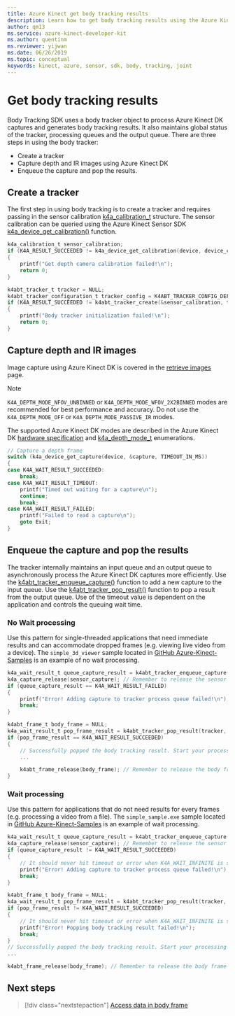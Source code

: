 ```yaml
---
title: Azure Kinect get body tracking results
description: Learn how to get body tracking results using the Azure Kinect Body Tracking SDK.
author: qm13
ms.service: azure-kinect-developer-kit
ms.author: quentinm
ms.reviewer: yijwan
ms.date: 06/26/2019
ms.topic: conceptual
keywords: kinect, azure, sensor, sdk, body, tracking, joint
---
```


# Get body tracking results

Body Tracking SDK uses a body tracker object to process Azure Kinect DK captures and generates body tracking results. It also maintains global status of the tracker, processing queues and the output queue. There are three steps in using the body tracker:

- Create a tracker
- Capture depth and IR images using Azure Kinect DK
- Enqueue the capture and pop the results.

## Create a tracker


The first step in using body tracking is to create a tracker and requires passing in the sensor calibration [k4a_calibration_t](https://microsoft.github.io/Azure-Kinect-Sensor-SDK/master/structk4a__calibration__t.html) structure. The sensor calibration can be queried using the Azure Kinect Sensor SDK [k4a_device_get_calibration()](https://microsoft.github.io/Azure-Kinect-Sensor-SDK/master/group___functions_ga4e43940d8d8db48da266c7a7842c8d78.html#ga4e43940d8d8db48da266c7a7842c8d78) function.

```C
k4a_calibration_t sensor_calibration;
if (K4A_RESULT_SUCCEEDED != k4a_device_get_calibration(device, device_config.depth_mode, K4A_COLOR_RESOLUTION_OFF, &sensor_calibration))
{
    printf("Get depth camera calibration failed!\n");
    return 0;
}

k4abt_tracker_t tracker = NULL;
k4abt_tracker_configuration_t tracker_config = K4ABT_TRACKER_CONFIG_DEFAULT;
if (K4A_RESULT_SUCCEEDED != k4abt_tracker_create(&sensor_calibration, tracker_config, &tracker))
{
    printf("Body tracker initialization failed!\n");
    return 0;
}
```

## Capture depth and IR images

Image capture using Azure Kinect DK is covered in the [retrieve images](retrieve-images.md) page.

>[!NOTE]
> `K4A_DEPTH_MODE_NFOV_UNBINNED` or `K4A_DEPTH_MODE_WFOV_2X2BINNED` modes are recommended for best performance and accuracy. Do not use the `K4A_DEPTH_MODE_OFF` or `K4A_DEPTH_MODE_PASSIVE_IR` modes.

The supported Azure Kinect DK modes are described in the Azure Kinect DK [hardware specification](hardware-specification.md) and [k4a_depth_mode_t](https://microsoft.github.io/Azure-Kinect-Sensor-SDK/master/group___enumerations_ga3507ee60c1ffe1909096e2080dd2a05d.html#ga3507ee60c1ffe1909096e2080dd2a05d) enumerations.

```C
// Capture a depth frame
switch (k4a_device_get_capture(device, &capture, TIMEOUT_IN_MS))
{
case K4A_WAIT_RESULT_SUCCEEDED:
    break;
case K4A_WAIT_RESULT_TIMEOUT:
    printf("Timed out waiting for a capture\n");
    continue;
    break;
case K4A_WAIT_RESULT_FAILED:
    printf("Failed to read a capture\n");
    goto Exit;
}
```

## Enqueue the capture and pop the results

The tracker internally maintains an input queue and an output queue to asynchronously process the Azure Kinect DK captures more efficiently. Use the [k4abt_tracker_enqueue_capture()](https://microsoft.github.io/Azure-Kinect-Body-Tracking/release/1.x.x/group__btfunctions_ga093becd9bb4a63f5f4d56f58097a7b1e.html#ga093becd9bb4a63f5f4d56f58097a7b1e) function to add a new capture to the input queue. Use the [k4abt_tracker_pop_result()](https://microsoft.github.io/Azure-Kinect-Body-Tracking/release/1.x.x/group__btfunctions_gaaf446fb1579cbbe0b6af824ee0a7458b.html#gaaf446fb1579cbbe0b6af824ee0a7458b) function to pop a result from the output queue. Use of the timeout value is dependent on the application and controls the queuing wait time.

### No Wait processing
Use this pattern for single-threaded applications that need immediate results and can accommodate dropped frames (e.g. viewing live video from a device). The `simple_3d_viewer` sample located in [GitHub Azure-Kinect-Samples](https://github.com/microsoft/Azure-Kinect-Samples) is an example of no wait processing.

```C
k4a_wait_result_t queue_capture_result = k4abt_tracker_enqueue_capture(tracker, sensor_capture, 0);
k4a_capture_release(sensor_capture); // Remember to release the sensor capture once you finish using it
if (queue_capture_result == K4A_WAIT_RESULT_FAILED)
{
    printf("Error! Adding capture to tracker process queue failed!\n");
    break;
}

k4abt_frame_t body_frame = NULL;
k4a_wait_result_t pop_frame_result = k4abt_tracker_pop_result(tracker, &body_frame, 0);
if (pop_frame_result == K4A_WAIT_RESULT_SUCCEEDED)
{
    // Successfully popped the body tracking result. Start your processing
    ...

    k4abt_frame_release(body_frame); // Remember to release the body frame once you finish using it
}
```

### Wait processing
Use this pattern for applications that do not need results for every frames (e.g. processing a video from a file). The `simple_sample.exe` sample located in [GitHub Azure-Kinect-Samples](https://github.com/microsoft/Azure-Kinect-Samples) is an example of wait processing.

```C
k4a_wait_result_t queue_capture_result = k4abt_tracker_enqueue_capture(tracker, sensor_capture, K4A_WAIT_INFINITE);
k4a_capture_release(sensor_capture); // Remember to release the sensor capture once you finish using it
if (queue_capture_result != K4A_WAIT_RESULT_SUCCEEDED)
{
    // It should never hit timeout or error when K4A_WAIT_INFINITE is set.
    printf("Error! Adding capture to tracker process queue failed!\n");
    break;
}

k4abt_frame_t body_frame = NULL;
k4a_wait_result_t pop_frame_result = k4abt_tracker_pop_result(tracker, &body_frame, K4A_WAIT_INFINITE);
if (pop_frame_result != K4A_WAIT_RESULT_SUCCEEDED)
{
    // It should never hit timeout or error when K4A_WAIT_INFINITE is set.
    printf("Error! Popping body tracking result failed!\n");
    break;
}
// Successfully popped the body tracking result. Start your processing
...

k4abt_frame_release(body_frame); // Remember to release the body frame once you finish using it
```

## Next steps

> [!div class="nextstepaction"]
>[Access data in body frame](access-data-body-frame.md)
